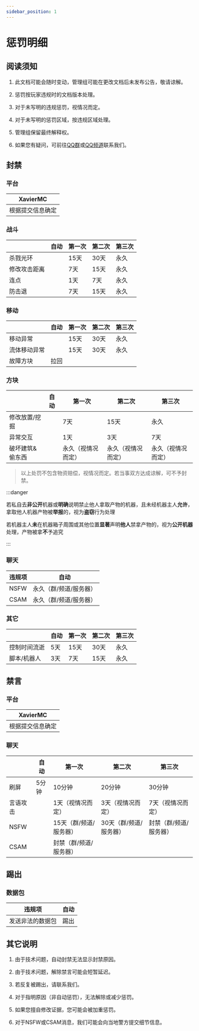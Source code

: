 ```yaml
---
sidebar_position: 1
---
```


# 惩罚明细

## 阅读须知

1. 此文档可能会随时变动，管理组可能在更改文档后未发布公告，敬请谅解。

2. 惩罚按玩家违规时的文档版本处理。

3. 对于未写明的违规惩罚，视情况而定。

4. 对于未写明的惩罚区域，按违规区域处理。

5. 管理组保留最终解释权。

6. 如果您有疑问，可前往[QQ群](https://qm.qq.com/cgi-bin/qm/qr?group_code=436392446)或[QQ频道](https://pd.qq.com/s/4pbctumt)联系我们。

## 封禁

### 平台

|XavierMC|
|-|
|根据提交信息确定|

### 战斗

||自动|第一次|第二次|第三次|
|-|-|-|-|-|
|杀戮光环||15天|30天|永久|
|修改攻击距离||7天|15天|永久|
|连点||1天|7天|永久|
|防击退||7天|15天|永久|

### 移动

||自动|第一次|第二次|第三次|
|-|-|-|-|-|
|移动异常||15天|30天|永久|
|流体移动异常||15天|30天|永久|
|故障方块|拉回||||

### 方块

||自动|第一次|第二次|第三次|
|-|-|-|-|-|
|修改放置/挖掘||7天|15天|永久|
|异常交互||1天|3天|7天|
|破坏建筑&偷东西||永久（视情况而定）|永久（视情况而定）|永久（视情况而定）|

> 以上处罚不包含物资赔偿，视情况而定。若当事双方达成谅解，可不予封禁。

:::danger

若私自去**非公开**机器或**明确**说明禁止他人拿取产物的机器，且未经机器主人**允许**，拿取他人机器产物被**举报**的，视为**盗窃**行为处理

若机器主人**未**在机器箱子周围或其他位置**显著**声明**他人**禁拿产物的，视为**公开机器**处理，产物被拿**不**予追究

:::

### 聊天

|违规项|自动|
|-|-|
|NSFW|永久（群/频道/服务器）|
|CSAM|永久（群/频道/服务器）|

### 其它

||自动|第一次|第二次|第三次|
|-|-|-|-|-|
|控制时间流逝|5天|15天|30天|永久|
|脚本/机器人|3天|7天|15天|永久|

## 禁言

### 平台

|XavierMC|
|-|
|根据提交信息确定|

### 聊天

||自动|第一次|第二次|第三次|
|-|-|-|-|-|
|刷屏|5分钟|10分钟|20分钟|30分钟|
|言语攻击||1天（视情况而定）|3天（视情况而定）|7天（视情况而定）|
|NSFW||15天（群/频道/服务器）|30天（群/频道/服务器）|封禁（群/频道/服务器）|
|CSAM||封禁（群/频道/服务器）|||

## 踢出

### 数据包

|违规项|自动|
|-|-|
|发送非法的数据包|踢出|

## 其它说明

1. 由于技术问题，自动封禁无法显示封禁原因。

2. 由于技术问题，解除禁言可能会短暂延迟。

3. 若反复被踢出，请联系我们。

4. 对于指明原因（非自动惩罚），无法解除或减少惩罚。

5. 如果您擅自修改证据，您可能会被加重惩罚。

6. 对于NSFW或CSAM消息，我们可能会向当地警方提交细节信息。
